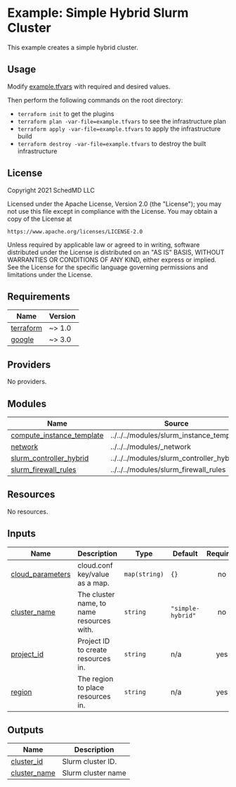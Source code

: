 # Example: Simple Hybrid Slurm Cluster

This example creates a simple hybrid cluster.

## Usage

Modify [example.tfvars](./example.tfvars) with required and desired values.

Then perform the following commands on the root directory:

- `terraform init` to get the plugins
- `terraform plan -var-file=example.tfvars` to see the infrastructure plan
- `terraform apply -var-file=example.tfvars` to apply the infrastructure build
- `terraform destroy -var-file=example.tfvars` to destroy the built infrastructure

## License

<!-- BEGINNING OF PRE-COMMIT-TERRAFORM DOCS HOOK -->
Copyright 2021 SchedMD LLC

Licensed under the Apache License, Version 2.0 (the "License");
you may not use this file except in compliance with the License.
You may obtain a copy of the License at

    https://www.apache.org/licenses/LICENSE-2.0

Unless required by applicable law or agreed to in writing, software
distributed under the License is distributed on an "AS IS" BASIS,
WITHOUT WARRANTIES OR CONDITIONS OF ANY KIND, either express or implied.
See the License for the specific language governing permissions and
limitations under the License.

## Requirements

| Name | Version |
|------|---------|
| <a name="requirement_terraform"></a> [terraform](#requirement\_terraform) | ~> 1.0 |
| <a name="requirement_google"></a> [google](#requirement\_google) | ~> 3.0 |

## Providers

No providers.

## Modules

| Name | Source | Version |
|------|--------|---------|
| <a name="module_compute_instance_template"></a> [compute\_instance\_template](#module\_compute\_instance\_template) | ../../../modules/slurm_instance_template | n/a |
| <a name="module_network"></a> [network](#module\_network) | ../../../modules/_network | n/a |
| <a name="module_slurm_controller_hybrid"></a> [slurm\_controller\_hybrid](#module\_slurm\_controller\_hybrid) | ../../../modules/slurm_controller_hybrid | n/a |
| <a name="module_slurm_firewall_rules"></a> [slurm\_firewall\_rules](#module\_slurm\_firewall\_rules) | ../../../modules/slurm_firewall_rules | n/a |

## Resources

No resources.

## Inputs

| Name | Description | Type | Default | Required |
|------|-------------|------|---------|:--------:|
| <a name="input_cloud_parameters"></a> [cloud\_parameters](#input\_cloud\_parameters) | cloud.conf key/value as a map. | `map(string)` | `{}` | no |
| <a name="input_cluster_name"></a> [cluster\_name](#input\_cluster\_name) | The cluster name, to name resources with. | `string` | `"simple-hybrid"` | no |
| <a name="input_project_id"></a> [project\_id](#input\_project\_id) | Project ID to create resources in. | `string` | n/a | yes |
| <a name="input_region"></a> [region](#input\_region) | The region to place resources in. | `string` | n/a | yes |

## Outputs

| Name | Description |
|------|-------------|
| <a name="output_cluster_id"></a> [cluster\_id](#output\_cluster\_id) | Slurm cluster ID. |
| <a name="output_cluster_name"></a> [cluster\_name](#output\_cluster\_name) | Slurm cluster name |
<!-- END OF PRE-COMMIT-TERRAFORM DOCS HOOK -->
